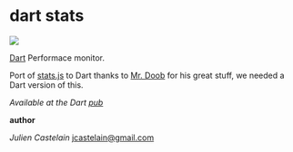 dart stats
==========

[![](https://drone.io/julien/dart_stats/status.png)](https://drone.io/julien/dart_stats/latest)

[Dart](http://www.dartlang.org) Performace monitor.

Port of [stats.js](https://github.com/mrdoob/stats.js) to Dart
thanks to [Mr. Doob](http://mrdoob.com) for his great stuff, we needed a
Dart version of this.

*Available at the Dart [pub](http://pub.dartlang.org)*

**author**

*Julien Castelain* <jcastelain@gmail.com>


